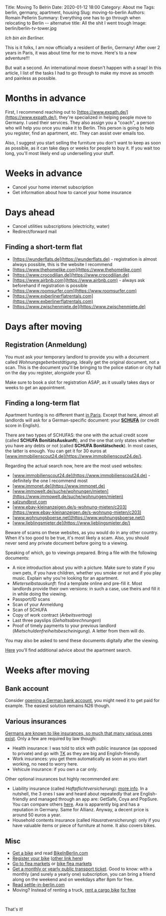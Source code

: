 Title: Moving To Belrin
Date: 2020-01-12 18:00
Category: About me
Tags: berlin, germany, apartment, housing
Slug: moving-to-berlin
Authors: Romain Pellerin
Summary: Everything one has to go through when relocating to Berlin -- alternatve title: All the shit I went trough
Image: berlin/berlin-tv-tower.jpg

*Ich bin ein Berliner.*

This is it folks, I am now officially a resident of Berlin, Germany! After over 2 years in Paris, it was about time for me to move. Here's to a new adventure!!!

But wait a second. An international move doesn't happen with a snap! In this article, I list of the tasks I had to go through to make my move as smooth and painless as possible.

# Months in advance

First, I recommend reaching out to [https://www.expath.de/](https://www.expath.de/), they're specialized in helping people move to Germany. I used their services. They also assign you a "coach", a person who will help you once you make it to Berlin. This person is going to help you register, find an apartment, etc. They can assist over emails too.

Also, I suggest you start selling the furniture you don't want to keep as soon as possible, as it can take days or weeks for people to buy it. If you wait too long, you'll most likely end up underselling your stuff.

# Weeks in advance

- Cancel your home internet subscription
- Get information about how to cancel your home insurance

# Days ahead

- Cancel utilities subscriptions (electricity, water)
- Redirect/forward mail

## Finding a short-term flat

- [https://wunderflats.de](https://wunderflats.de) - registration is almost always possible, this is the website I recommend
- [https://www.thehomelike.com](https://www.thehomelike.com)
- [https://www.crocodilian.de](https://www.crocodilian.de)
- [https://www.airbnb.com](https://www.airbnb.com) - always ask beforehand if registration is possible
- [https://www.roomsurfer.com](https://www.roomsurfer.com)
- [https://www.exberlinerflatrentals.com](https://www.exberlinerflatrentals.com)
- [https://www.zwischenmiete.de](https://www.zwischenmiete.de)

# Days after moving

## Registration (Anmeldung)

You must ask your temporary landlord to provide you with a document called *Wohnungsgeberbestätigung*. Ideally get the original document, not a scan. This is the document you'll be bringing to the police station or city hall on the day you register, alongside your ID. 

Make sure to book a slot for registration ASAP, as it usually takes days or weeks to get an appointment.

## Finding a long-term flat

Apartment hunting is no different thant [in Paris]({filename}/looking-for-an-apartment-in-paris.md). Except that here, almost all landlords will ask for a German-specific document: your **[SCHUFA](https://mag.n26.com/how-to-get-your-schufa-score-in-germany-bb60295a7e1a)** (or credit score in English).

There are two types of SCHUFAS: the one with the actual credit score (called **SCHUFA BonitätsAuskunft**), and the one that only states whether you have any debts or not (called **SCHUFA Bonitätscheck**). In most cases, the latter is enough. You can get it for 30 euros at [www.immobilienscout24.de](https://www.immobilienscout24.de/).

Regarding the actual search now, here are the most used websites:

- [www.immobilienscout24.de](https://www.immobilienscout24.de) - definitely the one I recommend most
- [www.immonet.de](https://www.immonet.de)
- [www.immowelt.de/suche/wohnungen/mieten](https://www.immowelt.de/suche/wohnungen/mieten)
- [salzundbrot.com](https://salzundbrot.com/)
- [www.ebay-kleinanzeigen.de/s-wohnung-mieten/c203](https://www.ebay-kleinanzeigen.de/s-wohnung-mieten/c203)
- [www.wohnungsboerse.net](https://www.wohnungsboerse.net/)
- [www.lieblingsmieter.de](https://www.lieblingsmieter.de/)

Beware of scams on these websites, as you would do in any other country. When it's too good to be true, it's most likely a scam. Also, you should never send any private document before going to a viewing.

Speaking of which, go to viewings prepared. Bring a file with the following documents:

- A nice introduction about you with a picture. Make sure to state if you own pets, if you have children, whether you smoke or not and if you play music. Explain why you're looking for an apartment.
- *Mieterselbstauskunft*: find a template online and pre-fill it. Most landlords provide their own versions: in such a case, use theirs and fill it in while doing the viewing.
- Passport/ID scans
- Scan of your Anmeldung
- Scan of SCHUFA
- Copy of work contract (*Arbeitsvertrag*)
- Last three payslips (*Gehaltsabrechnungen*)
- Proof of timely payments to your previous landlord (*Mietschuldenfreiheitsbescheinigung*). A letter from them will do.

You may also be asked to send these documents digitally after the viewing.

[Here](http://vivreaberlin.com/trouver-un-logement.html) you'll find additional advice about the apartment search.

# Weeks after moving

## Bank account

Consider [opening a German bank account](https://allaboutberlin.com/guides/first-bank-account-in-germany), you might need it to get paid for example. The easiest solution remains N26 though.

## Various insurances

[Germans are known to like insurances, so much that many various ones exist](https://www.expatica.com/de/finance/insurance/insurance-in-germany-100952/). Only a few are required by law though:

- Health insurance: I was told to stick with public insurance (as opposed to private) and go with [TK](https://www.tk.de/en) as they are big and English-friendly.
- Work insurances: you get them automatically as soon as you start working, no need to worry here.
- Vehicule insurance: if you own a car only.

Other optional insurances but highly recommended are:

- Liability insurance (called *Haftpflichtversicherung*): [more info](https://www.settle-in-berlin.com/personal-liability-insurance-germany/). In a nutshell, the 3 ones I saw and heard about repeatedly that are English-friendly and managed through an app are: GetSafe, Coya and PopSure. You can compare others [here](https://www.check24.de/privathaftpflicht). Axa is apparently big and has a reputation in Germany. Same for Allianz. Anyway, a decent price is around 50 euros a year.
- Household contents insurance (called *Hausratversicherung*): only if you have valuable items or piece of furniture at home. It also covers bikes.

## Misc

- [Get a bike](https://www.settle-in-berlin.com/bike-in-berlin/) and read [BikeInBerlin.com](https://bikeinberlin.com/)
- [Register your bike](https://www.berlin.de/land/kalender/?+c=63) ([other link here](https://adfc-berlin.de/service/selbsthilfewerkstatt/codierung.html))
- [Go to flea markets](https://www.visitberlin.de/en/blog/top-11-berlin-flea-markets) or [bike flea markets](https://bikeinberlin.com/index.php/2018/02/11/berlin-bike-flea-markets/)
- [Get a monthly or yearly public transport ticket](https://marlonbernardes.github.io/awesome-berlin/en/pages/public-transport.html#how-to-buy-transport-tickets). Good to know: with a monthly (and surely a yearly one) subscription, you can bring a friend along on the weekend and on weekdays after 8pm for free.
- [Read settle-in-berlin.com](https://www.settle-in-berlin.com/)
- Moving? Instead of renting a truck, [rent a cargo bike](https://bikeinberlin.com/index.php/2018/03/11/die-flotte-free-cargo-bikes-rent-berlin/) [for free](https://flotte-berlin.de)

<br />

That's it!
